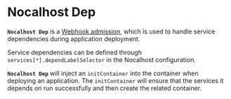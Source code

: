 # Nocalhost Dep

**`Nocalhost Dep`** is a [Webhook admission](https://kubernetes.io/docs/reference/access-authn-authz/extensible-admission-controllers/), which is used to handle service dependencies during application deployment. 

Service dependencies can be defined through `services[*].dependLabelSelector` in the Nocalhost configuration.

**`Nocalhost Dep`** will inject an `initContainer` into the container when deploying an application. The `initContainer` will ensure that the services it depends on run successfully and then create the related container.

